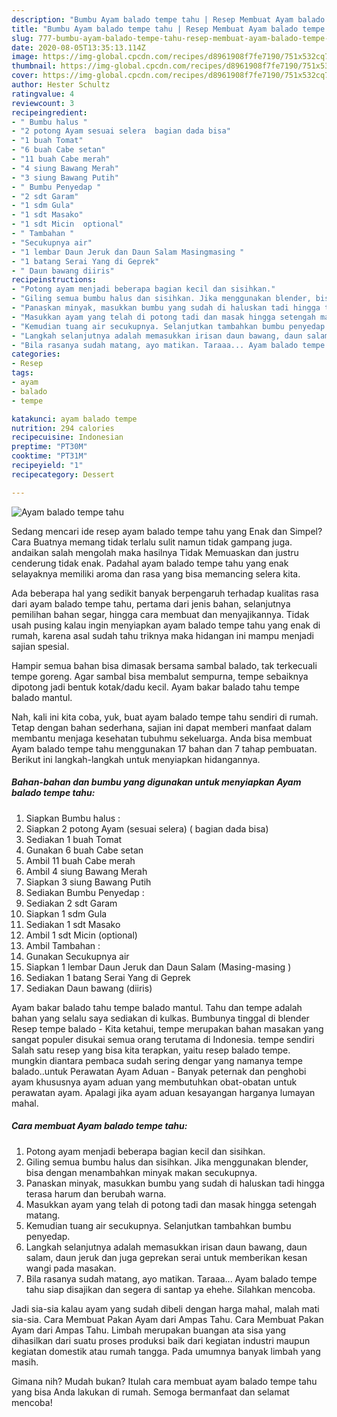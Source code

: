 ```yaml
---
description: "Bumbu Ayam balado tempe tahu | Resep Membuat Ayam balado tempe tahu Yang Mudah Dan Praktis"
title: "Bumbu Ayam balado tempe tahu | Resep Membuat Ayam balado tempe tahu Yang Mudah Dan Praktis"
slug: 777-bumbu-ayam-balado-tempe-tahu-resep-membuat-ayam-balado-tempe-tahu-yang-mudah-dan-praktis
date: 2020-08-05T13:35:13.114Z
image: https://img-global.cpcdn.com/recipes/d8961908f7fe7190/751x532cq70/ayam-balado-tempe-tahu-foto-resep-utama.jpg
thumbnail: https://img-global.cpcdn.com/recipes/d8961908f7fe7190/751x532cq70/ayam-balado-tempe-tahu-foto-resep-utama.jpg
cover: https://img-global.cpcdn.com/recipes/d8961908f7fe7190/751x532cq70/ayam-balado-tempe-tahu-foto-resep-utama.jpg
author: Hester Schultz
ratingvalue: 4
reviewcount: 3
recipeingredient:
- " Bumbu halus "
- "2 potong Ayam sesuai selera  bagian dada bisa"
- "1 buah Tomat"
- "6 buah Cabe setan"
- "11 buah Cabe merah"
- "4 siung Bawang Merah"
- "3 siung Bawang Putih"
- " Bumbu Penyedap "
- "2 sdt Garam"
- "1 sdm Gula"
- "1 sdt Masako"
- "1 sdt Micin  optional"
- " Tambahan "
- "Secukupnya air"
- "1 lembar Daun Jeruk dan Daun Salam Masingmasing "
- "1 batang Serai Yang di Geprek"
- " Daun bawang diiris"
recipeinstructions:
- "Potong ayam menjadi beberapa bagian kecil dan sisihkan."
- "Giling semua bumbu halus dan sisihkan. Jika menggunakan blender, bisa dengan menambahkan minyak makan secukupnya."
- "Panaskan minyak, masukkan bumbu yang sudah di haluskan tadi hingga terasa harum dan berubah warna."
- "Masukkan ayam yang telah di potong tadi dan masak hingga setengah matang."
- "Kemudian tuang air secukupnya. Selanjutkan tambahkan bumbu penyedap."
- "Langkah selanjutnya adalah memasukkan irisan daun bawang, daun salam, daun jeruk dan juga geprekan serai untuk memberikan kesan wangi pada masakan."
- "Bila rasanya sudah matang, ayo matikan. Taraaa... Ayam balado tempe tahu siap disajikan dan segera di santap ya ehehe. Silahkan mencoba."
categories:
- Resep
tags:
- ayam
- balado
- tempe

katakunci: ayam balado tempe 
nutrition: 294 calories
recipecuisine: Indonesian
preptime: "PT30M"
cooktime: "PT31M"
recipeyield: "1"
recipecategory: Dessert

---
```



![Ayam balado tempe tahu](https://img-global.cpcdn.com/recipes/d8961908f7fe7190/751x532cq70/ayam-balado-tempe-tahu-foto-resep-utama.jpg)

Sedang mencari ide resep ayam balado tempe tahu yang Enak dan Simpel? Cara Buatnya memang tidak terlalu sulit namun tidak gampang juga. andaikan salah mengolah maka hasilnya Tidak Memuaskan dan justru cenderung tidak enak. Padahal ayam balado tempe tahu yang enak selayaknya memiliki aroma dan rasa yang bisa memancing selera kita.

Ada beberapa hal yang sedikit banyak berpengaruh terhadap kualitas rasa dari ayam balado tempe tahu, pertama dari jenis bahan, selanjutnya pemilihan bahan segar, hingga cara membuat dan menyajikannya. Tidak usah pusing kalau ingin menyiapkan ayam balado tempe tahu yang enak di rumah, karena asal sudah tahu triknya maka hidangan ini mampu menjadi sajian spesial.

Hampir semua bahan bisa dimasak bersama sambal balado, tak terkecuali tempe goreng. Agar sambal bisa membalut sempurna, tempe sebaiknya dipotong jadi bentuk kotak/dadu kecil. Ayam bakar balado tahu tempe balado mantul.


Nah, kali ini kita coba, yuk, buat ayam balado tempe tahu sendiri di rumah. Tetap dengan bahan sederhana, sajian ini dapat memberi manfaat dalam membantu menjaga kesehatan tubuhmu sekeluarga. Anda bisa membuat Ayam balado tempe tahu menggunakan 17 bahan dan 7 tahap pembuatan. Berikut ini langkah-langkah untuk menyiapkan hidangannya.

<!--inarticleads1-->

##### Bahan-bahan dan bumbu yang digunakan untuk menyiapkan Ayam balado tempe tahu:

1. Siapkan  Bumbu halus :
1. Siapkan 2 potong Ayam (sesuai selera) ( bagian dada bisa)
1. Sediakan 1 buah Tomat
1. Gunakan 6 buah Cabe setan
1. Ambil 11 buah Cabe merah
1. Ambil 4 siung Bawang Merah
1. Siapkan 3 siung Bawang Putih
1. Sediakan  Bumbu Penyedap :
1. Sediakan 2 sdt Garam
1. Siapkan 1 sdm Gula
1. Sediakan 1 sdt Masako
1. Ambil 1 sdt Micin  (optional)
1. Ambil  Tambahan :
1. Gunakan Secukupnya air
1. Siapkan 1 lembar Daun Jeruk dan Daun Salam (Masing-masing )
1. Sediakan 1 batang Serai Yang di Geprek
1. Sediakan  Daun bawang (diiris)


Ayam bakar balado tahu tempe balado mantul. Tahu dan tempe adalah bahan yang selalu saya sediakan di kulkas. Bumbunya tinggal di blender Resep tempe balado - Kita ketahui, tempe merupakan bahan masakan yang sangat populer disukai semua orang terutama di Indonesia. tempe sendiri Salah satu resep yang bisa kita terapkan, yaitu resep balado tempe. mungkin diantara pembaca sudah sering dengar yang namanya tempe balado..untuk Perawatan Ayam Aduan - Banyak peternak dan penghobi ayam khususnya ayam aduan yang membutuhkan obat-obatan untuk perawatan ayam. Apalagi jika ayam aduan kesayangan harganya lumayan mahal. 

<!--inarticleads2-->

##### Cara membuat Ayam balado tempe tahu:

1. Potong ayam menjadi beberapa bagian kecil dan sisihkan.
1. Giling semua bumbu halus dan sisihkan. Jika menggunakan blender, bisa dengan menambahkan minyak makan secukupnya.
1. Panaskan minyak, masukkan bumbu yang sudah di haluskan tadi hingga terasa harum dan berubah warna.
1. Masukkan ayam yang telah di potong tadi dan masak hingga setengah matang.
1. Kemudian tuang air secukupnya. Selanjutkan tambahkan bumbu penyedap.
1. Langkah selanjutnya adalah memasukkan irisan daun bawang, daun salam, daun jeruk dan juga geprekan serai untuk memberikan kesan wangi pada masakan.
1. Bila rasanya sudah matang, ayo matikan. Taraaa... Ayam balado tempe tahu siap disajikan dan segera di santap ya ehehe. Silahkan mencoba.


Jadi sia-sia kalau ayam yang sudah dibeli dengan harga mahal, malah mati sia-sia. Cara Membuat Pakan Ayam dari Ampas Tahu. Cara Membuat Pakan Ayam dari Ampas Tahu. Limbah merupakan buangan ata sisa yang dihasilkan dari suatu proses produksi baik dari kegiatan industri maupun kegiatan domestik atau rumah tangga. Pada umumnya banyak limbah yang masih. 

Gimana nih? Mudah bukan? Itulah cara membuat ayam balado tempe tahu yang bisa Anda lakukan di rumah. Semoga bermanfaat dan selamat mencoba!
